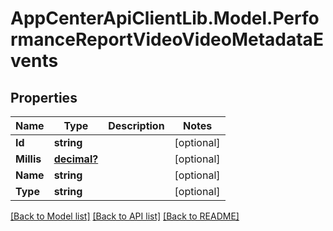 # AppCenterApiClientLib.Model.PerformanceReportVideoVideoMetadataEvents
## Properties

Name | Type | Description | Notes
------------ | ------------- | ------------- | -------------
**Id** | **string** |  | [optional] 
**Millis** | [**decimal?**](BigDecimal.md) |  | [optional] 
**Name** | **string** |  | [optional] 
**Type** | **string** |  | [optional] 

[[Back to Model list]](../README.md#documentation-for-models) [[Back to API list]](../README.md#documentation-for-api-endpoints) [[Back to README]](../README.md)

